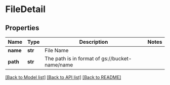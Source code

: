 # FileDetail

## Properties
Name | Type | Description | Notes
------------ | ------------- | ------------- | -------------
**name** | **str** | File Name | 
**path** | **str** | The path is in format of gs://bucket-name/name | 

[[Back to Model list]](../README.md#documentation-for-models) [[Back to API list]](../README.md#documentation-for-api-endpoints) [[Back to README]](../README.md)


